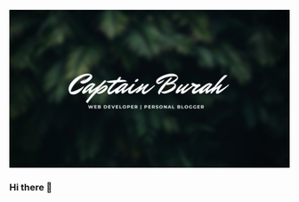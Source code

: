 ![Design and Development](https://github.com/captain-burah/captain-burah/blob/main/Organic%20Makeup%20_%20Sustainable%20Style%20(2).png)

### Hi there 👋

<!--
**captain-burah/captain-burah** is a ✨ _special_ ✨ repository because its `README.md` (this file) appears on your GitHub profile.

Here are some ideas to get you started:

- 🔭 I’m currently working on ...
- 🌱 I’m currently learning ...
- 👯 I’m looking to collaborate on ...
- 🤔 I’m looking for help with ...
- 💬 Ask me about ...
- 📫 How to reach me: ...
- 😄 Pronouns: ...
- ⚡ Fun fact: ...
-->
